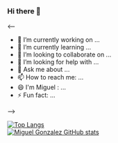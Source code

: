 ### Hi there 👋
<-- 

- 🔭 I’m currently working on ...
- 🌱 I’m currently learning ...
- 👯 I’m looking to collaborate on ...
- 🤔 I’m looking for help with ...
- 💬 Ask me about ...
- 📫 How to reach me: ...
- 😄 I'm Miguel : ...
- ⚡ Fun fact: ...

-->


    
[![Top Langs](https://github-readme-stats.vercel.app/api?username=d0we007&theme=algolia&show_icons=true)](https://github.com/d0we007)	
[![Miguel Gonzalez GitHub stats](https://github-readme-stats.vercel.app/api/top-langs?username=d0we007&hide=html,scss,stylus,blade,jupyter%20notebook,python,css,shell,batchfile,dockerfile,typescript&theme=algolia&show_icons=true)](https://github.com/d0we007)
